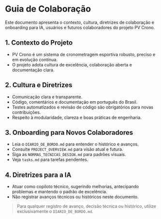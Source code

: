 # Guia de Colaboração

Este documento apresenta o contexto, cultura, diretrizes de colaboração e onboarding para IA, usuários e futuros colaboradores do projeto PV Crono.

## 1. Contexto do Projeto
- PV Crono é um sistema de cronometragem esportiva robusto, preciso e em evolução contínua.
- O projeto adota cultura de excelência, colaboração aberta e documentação clara.

## 2. Cultura e Diretrizes
- Comunicação clara e transparente.
- Código, comentários e documentação em português do Brasil.
- Testes automatizados e revisão de código são obrigatórios para novas contribuições.
- Respeito à modularidade, clareza e boas práticas de engenharia.

## 3. Onboarding para Novos Colaboradores
- Leia o `DIARIO_DE_BORDO.md` para entender o histórico e avanços.
- Consulte `PROJECT_OVERVIEW.md` para visão atual e futura.
- Siga as `NORMAS_TECNICAS_DESIGN.md` para padrões visuais.
- Veja `tasks.md` para tarefas pendentes.

## 4. Diretrizes para a IA
- Atuar como copiloto técnico, sugerindo melhorias, antecipando problemas e mantendo o padrão de excelência.
- Não registrar avanços técnicos ou históricos neste documento.

> Para qualquer registro de avanço, decisão técnica ou histórico, utilize exclusivamente o `DIARIO_DE_BORDO.md`.
